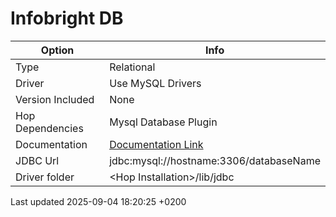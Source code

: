 <div id="header">

# Infobright DB

</div>

<div id="content">

| Option           | Info                                                                                          |
| ---------------- | --------------------------------------------------------------------------------------------- |
| Type             | Relational                                                                                    |
| Driver           | Use MySQL Drivers                                                                             |
| Version Included | None                                                                                          |
| Hop Dependencies | Mysql Database Plugin                                                                         |
| Documentation    | [Documentation Link](https://dev.mysql.com/doc/connector-j/8.0/en/connector-j-reference.html) |
| JDBC Url         | jdbc:mysql://hostname:3306/databaseName                                                       |
| Driver folder    | \<Hop Installation\>/lib/jdbc                                                                 |

</div>

<div id="footer">

<div id="footer-text">

Last updated 2025-09-04 18:20:25 +0200

</div>

</div>
